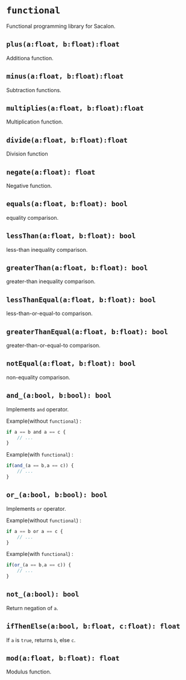 # `functional`
Functional programming library for Sacalon.

## `plus(a:float, b:float):float`
Additiona function.

## `minus(a:float, b:float):float`
Subtraction functions.

## `multiplies(a:float, b:float):float`
Multiplication function.

## `divide(a:float, b:float):float`
Division function

## `negate(a:float): float`
Negative function.

## `equals(a:float, b:float): bool`
equality comparison.

## `lessThan(a:float, b:float): bool`
less-than inequality comparison.

## `greaterThan(a:float, b:float): bool`
greater-than inequality comparison.

## `lessThanEqual(a:float, b:float): bool`
less-than-or-equal-to comparison.

## `greaterThanEqual(a:float, b:float): bool`
greater-than-or-equal-to comparison.

## `notEqual(a:float, b:float): bool`
non-equality comparison.

## `and_(a:bool, b:bool): bool`
Implements `and` operator.

Example(without `functional`) :
```typescript
if a == b and a == c {
    // ...
}
```

Example(with `functional`) :
```typescript
if(and_(a == b,a == c)) {
    // ...
}
```

## `or_(a:bool, b:bool): bool`
Implements `or` operator.

Example(without `functional`) :
```typescript
if a == b or a == c {
    // ...
}
```

Example(with `functional`) :
```typescript
if(or_(a == b,a == c)) {
    // ...
}
```

## `not_(a:bool): bool`
Return negation of `a`.

## `ifThenElse(a:bool, b:float, c:float): float`
If `a` is `true`, returns `b`, else `c`.

## `mod(a:float, b:float): float`
Modulus function.
